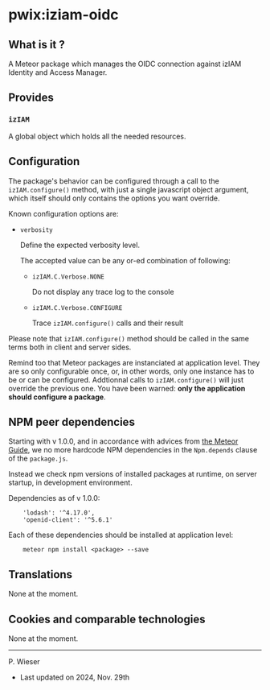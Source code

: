 # pwix:iziam-oidc

## What is it ?

A Meteor package which manages the OIDC connection against izIAM Identity and Access Manager.

## Provides

### `izIAM`

A global object which holds all the needed resources.

## Configuration

The package's behavior can be configured through a call to the `izIAM.configure()` method, with just a single javascript object argument, which itself should only contains the options you want override.

Known configuration options are:

- `verbosity`

    Define the expected verbosity level.

    The accepted value can be any or-ed combination of following:

    - `izIAM.C.Verbose.NONE`

        Do not display any trace log to the console

    - `izIAM.C.Verbose.CONFIGURE`

        Trace `izIAM.configure()` calls and their result

Please note that `izIAM.configure()` method should be called in the same terms both in client and server sides.

Remind too that Meteor packages are instanciated at application level. They are so only configurable once, or, in other words, only one instance has to be or can be configured. Addtionnal calls to `izIAM.configure()` will just override the previous one. You have been warned: **only the application should configure a package**.

## NPM peer dependencies

Starting with v 1.0.0, and in accordance with advices from [the Meteor Guide](https://guide.meteor.com/writing-atmosphere-packages.html#npm-dependencies), we no more hardcode NPM dependencies in the `Npm.depends` clause of the `package.js`. 

Instead we check npm versions of installed packages at runtime, on server startup, in development environment.

Dependencies as of v 1.0.0:
```
    'lodash': '^4.17.0',
    'openid-client': '^5.6.1'
```

Each of these dependencies should be installed at application level:
```
    meteor npm install <package> --save
```

## Translations

None at the moment.

## Cookies and comparable technologies

None at the moment.

---
P. Wieser
- Last updated on 2024, Nov. 29th
